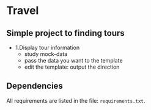 # Travel

## Simple project to finding tours

- 1.Display tour information
    - study mock-data
    - pass the data you want to the template
    - edit the template: output the direction
    



## Dependencies

All requirements are listed in the file: `requirements.txt`.
